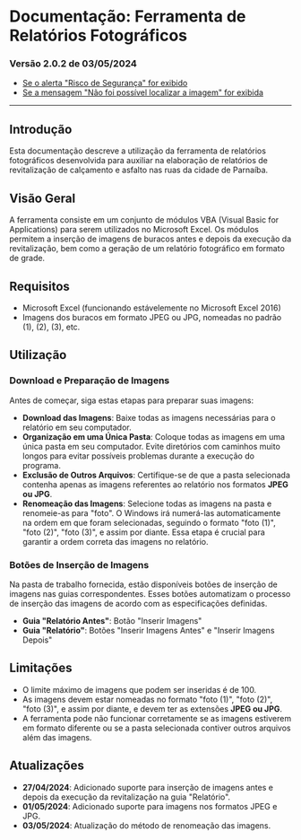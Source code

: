 # Documentação: Ferramenta de Relatórios Fotográficos
### Versão 2.0.2 de 03/05/2024
- [Se o alerta "Risco de Segurança" for exibido](https://github.com/EduardoVilar23/modinsaut/blob/main/macroblock.md)
- [Se a mensagem "Não foi possível localizar a imagem" for exibida](https://github.com/EduardoVilar23/modinsaut/blob/main/help1.md)

---

## Introdução
Esta documentação descreve a utilização da ferramenta de relatórios fotográficos desenvolvida para auxiliar na elaboração de relatórios de revitalização de calçamento e asfalto nas ruas da cidade de Parnaíba.


## Visão Geral
A ferramenta consiste em um conjunto de módulos VBA (Visual Basic for Applications) para serem utilizados no Microsoft Excel. Os módulos permitem a inserção de imagens de buracos antes e depois da execução da revitalização, bem como a geração de um relatório fotográfico em formato de grade.


## Requisitos
- Microsoft Excel (funcionando estávelemente no Microsoft Excel 2016)
- Imagens dos buracos em formato JPEG ou JPG, nomeadas no padrão (1), (2), (3), etc.


## Utilização
### Download e Preparação de Imagens
Antes de começar, siga estas etapas para preparar suas imagens:
- **Download das Imagens**: Baixe todas as imagens necessárias para o relatório em seu computador.
- **Organização em uma Única Pasta**: Coloque todas as imagens em uma única pasta em seu computador. Evite diretórios com caminhos muito longos para evitar possíveis problemas durante a execução do programa.
- **Exclusão de Outros Arquivos**: Certifique-se de que a pasta selecionada contenha apenas as imagens referentes ao relatório nos formatos **JPEG ou JPG**.
- **Renomeação das Imagens**: Selecione todas as imagens na pasta e renomeie-as para "foto". O Windows irá numerá-las automaticamente na ordem em que foram selecionadas, seguindo o formato "foto (1)", "foto (2)", "foto (3)", e assim por diante. Essa etapa é crucial para garantir a ordem correta das imagens no relatório.
### Botões de Inserção de Imagens
Na pasta de trabalho fornecida, estão disponíveis botões de inserção de imagens nas guias correspondentes. Esses botões automatizam o processo de inserção das imagens de acordo com as especificações definidas.
- **Guia "Relatório Antes"**: Botão "Inserir Imagens"
- **Guia "Relatório"**: Botões "Inserir Imagens Antes" e "Inserir Imagens Depois"


## Limitações
- O limite máximo de imagens que podem ser inseridas é de 100.
- As imagens devem estar nomeadas no formato "foto (1)", "foto (2)", "foto (3)", e assim por diante, e devem ter as extensões **JPEG ou JPG**.
- A ferramenta pode não funcionar corretamente se as imagens estiverem em formato diferente ou se a pasta selecionada contiver outros arquivos além das imagens.


## Atualizações
- **27/04/2024**: Adicionado suporte para inserção de imagens antes e depois da execução da revitalização na guia "Relatório".
- **01/05/2024**: Adicionado suporte para imagens nos formatos JPEG e JPG.
- **03/05/2024**: Atualização do método de renomeação das imagens.
